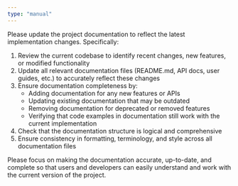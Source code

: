 ```yaml
---
type: "manual"
---
```


Please update the project documentation to reflect the latest implementation changes. Specifically:

1. Review the current codebase to identify recent changes, new features, or modified functionality
2. Update all relevant documentation files (README.md, API docs, user guides, etc.) to accurately reflect these changes
3. Ensure documentation completeness by:
   - Adding documentation for any new features or APIs
   - Updating existing documentation that may be outdated
   - Removing documentation for deprecated or removed features
   - Verifying that code examples in documentation still work with the current implementation
4. Check that the documentation structure is logical and comprehensive
5. Ensure consistency in formatting, terminology, and style across all documentation files

Please focus on making the documentation accurate, up-to-date, and complete so that users and developers can easily understand and work with the current version of the project.